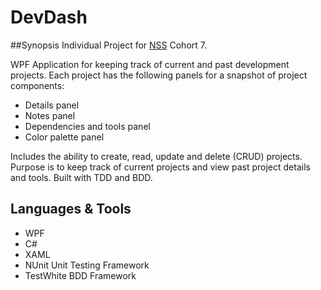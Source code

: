 # DevDash

##Synopsis
Individual Project for [NSS](http://nashvillesoftwareschool.com/) Cohort 7. 

WPF Application for keeping track of current and past development projects. Each project has the following panels for a snapshot of project components:

- Details panel
- Notes panel
- Dependencies and tools panel
- Color palette panel

Includes the ability to create, read, update and delete (CRUD) projects. Purpose is to keep track of current projects and view past project details and tools. Built with TDD and BDD.  

## Languages & Tools
- WPF
- C#
- XAML
- NUnit Unit Testing Framework
- TestWhite BDD Framework

